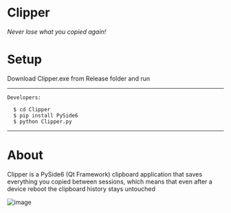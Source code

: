 # Clipper
_Never lose what you copied again!_

# Setup

Download Clipper.exe from Release folder and run

---
`Developers:`
```
  $ cd Clipper
  $ pip install PySide6
  $ python Clipper.py
```

---
# About

Clipper is a PySide6 (Qt Framework) clipboard application that saves everything you copied between sessions, which means that even after a device reboot the clipboard history stays untouched

![image](https://github.com/FLOCK4H/Clipper/assets/161654571/5b547ae3-ba1d-4af8-adb5-b1353ce75d0b)
